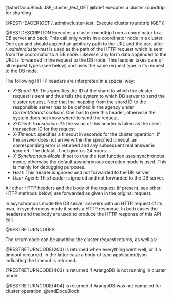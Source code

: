 
@startDocuBlock JSF_cluster_test_GET
@brief executes a cluster roundtrip for sharding

@RESTHEADER{GET /_admin/cluster-test, Execute cluster roundtrip (GET)}

@RESTDESCRIPTION
Executes a cluster roundtrip from a coordinator to a DB server and
back. This call only works in a coordinator node in a cluster.
One can and should append an arbitrary path to the URL and the
part after */_admin/cluster-test* is used as the path of the HTTP
request which is sent from the coordinator to a DB node. Likewise,
any form data appended to the URL is forwarded in the request to the
DB node. This handler takes care of all request types (see below)
and uses the same request type in its request to the DB node.

The following HTTP headers are interpreted in a special way:

  - *X-Shard-ID*: This specifies the ID of the shard to which the
    cluster request is sent and thus tells the system to which DB server
    to send the cluster request. Note that the mapping from the
    shard ID to the responsible server has to be defined in the
    agency under *Current/ShardLocation/<shardID>*. One has to give
    this header, otherwise the system does not know where to send
    the request.
  - *X-Client-Transaction-ID*: the value of this header is taken
    as the client transaction ID for the request
  - *X-Timeout*: specifies a timeout in seconds for the cluster
    operation. If the answer does not arrive within the specified
    timeout, an corresponding error is returned and any subsequent
    real answer is ignored. The default if not given is 24 hours.
  - *X-Synchronous-Mode*: If set to *true* the test function uses
    synchronous mode, otherwise the default asynchronous operation
    mode is used. This is mainly for debugging purposes.
  - *Host*: This header is ignored and not forwarded to the DB server.
  - *User-Agent*: This header is ignored and not forwarded to the DB
    server.

All other HTTP headers and the body of the request (if present, see
other HTTP methods below) are forwarded as given in the original request.

In asynchronous mode the DB server answers with an HTTP request of its
own, in synchronous mode it sends a HTTP response. In both cases the
headers and the body are used to produce the HTTP response of this
API call.

@RESTRETURNCODES

The return code can be anything the cluster request returns, as well as:

@RESTRETURNCODE{200}
is returned when everything went well, or if a timeout occurred. In the
latter case a body of type application/json indicating the timeout
is returned.

@RESTRETURNCODE{403}
is returned if ArangoDB is not running in cluster mode.

@RESTRETURNCODE{404}
is returned if ArangoDB was not compiled for cluster operation.
@endDocuBlock

